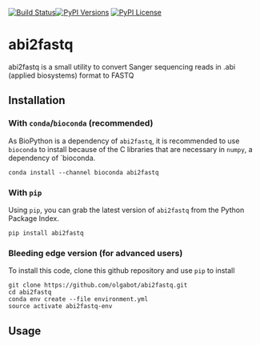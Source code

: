 [![Build Status](https://travis-ci.org/olgabot/abi2fastq.svg?branch=master)](https://travis-ci.org/olgabot/abi2fastq)[![PyPI Versions](https://img.shields.io/pypi/pyversions/abi2fastq.svg)]()
[![PyPI License](https://img.shields.io/pypi/l/abi2fastq.svg)]()

# abi2fastq
abi2fastq is a small utility to convert Sanger sequencing reads in .abi (applied biosystems) format to FASTQ

## Installation


### With `conda`/`bioconda` (recommended)

As BioPython is a dependency of `abi2fastq`, it is recommended to use
`bioconda` to install because of the C libraries that are necessary in `numpy`,
a dependency of `bioconda.

```
conda install --channel bioconda abi2fastq
```

### With `pip`

Using `pip`, you can grab the latest version of `abi2fastq` from the Python
Package Index.

```
pip install abi2fastq
```

### Bleeding edge version (for advanced users)

To install this code, clone this github repository and use `pip` to install

    git clone https://github.com/olgabot/abi2fastq.git
    cd abi2fastq
    conda env create --file environment.yml
    source activate abi2fastq-env



## Usage
